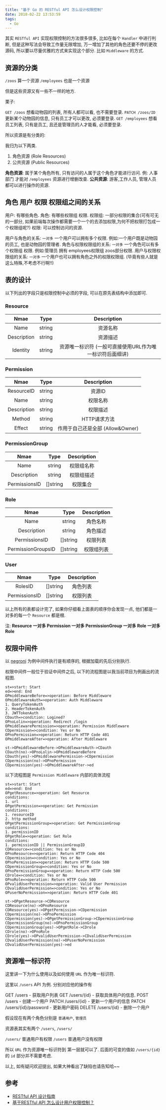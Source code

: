 ```yaml
---
title: "基于 Go 的 RESTful API 怎么设计权限控制"
date: 2018-02-22 13:53:59
tags:
  - Go
---
```


其实 `RESTful API` 实现权限控制的方法很多很多, 比如在每个 `Handler` 中进行判断, 但是这种写法会导致工作量无限增加, 万一增加了其他的角色还要不停的更改源码, 所以要以尽量优雅的方式来实现这个部分. 比如 `Middleware` 的方式.

<!--more-->

## 资源的分类

`/zoos`  算一个资源
`/employees` 也是一个资源

但是这些资源又有一些不一样的地方.

栗子:

`GET /zoos` 想看动物园的列表, 所有人都可以看, 也不需要登录.
`PATCH /zoos/ID` 更新某个动物园的信息, 只有员工才可以更改, 必须要登录.
`GET /employees` 想看员工列表, 只有是员工, 且还是管理员的人才能看, 必须要登录.

所以资源是有分类的:

我归为以下两类.

1. 角色资源 (Role Resources)
2. 公共资源 (Public Resources)

**角色资源**: 属于某个角色所有, 只有访问的人属于这个角色才能进行访问. 例: 人事部门 才能对 `/employees` 资源进行增删改查.
**公共资源**: 游客,工作人员, 管理人员 都可以进行操作的资源.

## 角色 用户 权限 权限组之间的关系

用户: 有哪些角色.
角色: 有哪些权限组 权限.
权限组: 一部分权限的集合(可有可无的一部分, 如果前端每次操作都需要一个一个的去添加权限,为何不把权限打包成一个权限组呢?)
权限: 可以控制访问的资源.

用户与角色的关系: `一对多` 一个用户可以拥有多个权限. 例如:一个用户既是动物园的员工, 也是动物园的管理者.
角色与权限权限组的关系: `一对多` 一个角色可以有多个权限组 权限. 例如:管理员 拥有 employees权限组 zoos部分权限.
用户与权限权限组的关系: `一对多` 一个用户也可以拥有角色之外的权限权限组. (毕竟有些人就是这么特殊,不考虑不行啊!!)

## 表的设计

以下列出的字段只是权限控制中必须的字段, 可以在原先表结构中添加即可.

### Resource

| Nmae | Type | Description |
| :---: | :---: | :---: |
| Name | string | 资源名称 |
| Description | string | 资源描述 |
| Identity | string | 资源唯一标识符 (一般可直接使用URL作为唯一标识符后面细讲) |

### Permission

| Nmae | Type | Description |
| :---: | :---: | :---: |
| ResourceID | string | 资源ID |
| Name | string | 权限名称 |
| Description | string | 权限描述 |
| Method | string | HTTP请求方法 |
| Effect | string | 作用于自己还是全部 (Allow&Owner) |

### PermissionGroup

| Nmae | Type | Description |
| :---: | :---: | :---: |
| Name | string | 权限组名称 |
| Description | string | 权限组描述 |
| PermissionsID | []string | 权限集合 |

### Role

| Nmae | Type | Description |
| :---: | :---: | :---: |
| Name | string | 角色名称 |
| Description | string | 角色描述 |
| PermissionsID | []string | 权限列表 |
| PermissionGroupsID | []string | 权限组列表 |

### User

| Nmae | Type | Description |
| :---: | :---: | :---: |
| RolesID | []string | 角色列表|
| PermissionsID | []string | 权限列表 |

以上所有的表都设计完了, 如果你仔细看上面表的顺序你会发现一点, 他们都是一对多的每一个 `Resource` 都是根.

注: **Resource 一对多 Permission 一对多 PermissionGroup 一对多 Role 一对多 Role**

## 权限中间件

以 [negroni](https://github.com/urfave/negroni) 为例中间件执行是有顺序的, 根据加载的先后分别执行.

权限中间件一般位于验证中间件之后, 以下的流程图是以我当前项目为例画出的流程图.

```flow
st=>start: Start
ed=>end: End
OPmiddlewareBefore=>operation: Before Middleware
OPmiddlewareAuth=>operation: Auth Middleware
1. QueryTokenAuth
2. HeaderTokenAuth
3. JWTTokenAuth
CDauth=>condition: Logined?
OPnoLolin=>operation: Redirect /login
OPmiddlewarePermission=>operation: Permission Middleware
CDpermission=>condition: Yes or No
OPnoPermission=>operation: Return HTTP Code 401
OPmiddlewareAfter=>operation: After Middleware

st->OPmiddlewareBefore->OPmiddlewareAuth->CDauth
CDauth(no)->OPnoLolin->OPmiddlewareBefore
CDauth(yes)->OPmiddlewarePermission->CDpermission
CDpermission(no)->OPnoPermission
CDpermission(yes)->OPmiddlewareAfter->ed
```

以下流程图是 `Permission Middleware` 内部的具体流程

```flow
st=>start: Start
ed=>end: End
OPgetResource=>operation: Get Resource
conditions:
1. url
OPgetPermission=>operation: Get Permission
conditions:
1. resourceID
2. http method
OPgetPermissionGroup=>operation: Get PermissionGroup
conditions:
1. permissionID
OPgetRole=>operation: Get Role
conditions:
1. permissionID || PermissionGroupID
CDResource=>condition: Yes or No
OPnoResource=>operation: Return HTTP Code 404
CDpermission=>condition: Yes or No
OPnoPermission=>operation: Return HTTP Code 500
CDpermissionGroup=>condition: Yes or No
OPnoPermissionGroup=>operation: Return HTTP Code 500
CDrole=>condition: Yes or No
OPnoRole=>operation: Return HTTP Code 500
OPvalidUserPermission=>operation: Valid User Permission
CDvalidUserPermission=>condition: Yes or No
OPuserNoPermission=>operation: Return HTTP Code 401

st->OPgetResource->CDResource
CDResource(no)->OPnoResource
CDResource(yes)->OPgetPermission->CDpermission
CDpermission(no)->OPnoPermission
CDpermission(yes)->OPgetPermissionGroup->CDpermissionGroup
CDpermissionGroup(no)->OPnoPermissionGroup
CDpermissionGroup(yes)->OPgetRole->CDrole
CDrole(no)->OPnoRole
CDrole(yes)->OPvalidUserPermission->CDvalidUserPermission
CDvalidUserPermission(no)->OPuserNoPermission
CDvalidUserPermission(yes)->ed
```

## 资源唯一标识符

这里讲一下为什么使用以及如何使用 `URL` 作为唯一标识符.

这里以 `/users` API 为例. 分别对应他的操作有

GET /users - 获取用户列表
GET /users/{id} - 获取具体用户的信息.
POST /users - 创建一个用户
PATCH /users/{id} - 更新一个用户的信息
PATCH /users/{id}/password - 更新用户密码
DELETE /users/{id} - 删除一个用户

假设现在有两个角色分别是 `普通用户`, `管理员`

资源表其实有两个 `/users`, `/users/`

`/users/` 普通用户有权限 `/users` 普通用户没有权限

所以 `URL` 作为资源唯一标识符到 第一层就可以了. 后面的可变的值如 `/users/{id}` 的 `id` 部分并不需要考虑.

以上, 如有疑问欢迎提出, 如果大神看出了缺陷也请告知哈~~

## 参考

- [RESTful API 设计指南](http://www.ruanyifeng.com/blog/2014/05/restful_api.html)
- [基于RESTful API 怎么设计用户权限控制？](https://www.jianshu.com/p/db65cf48c111)